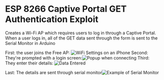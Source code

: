 # ESP 8266 Captive Portal GET Authentication Exploit

Creates a Wi-Fi AP which requires users to log in through a Captive Portal. When a user logs in, all of the GET data sent through the form is sent to the Serial Monitor in Arduino

First: the user joins the Free AP: ![WiFi Settings on an iPhone](https://i.imgur.com/qbP5Rok.jpg)
Second: They're prompted with a login screen:![Popup when connecting](https://i.imgur.com/I8RE6Q8.jpg)
Third: They enter their details: ![Data Entered](https://i.imgur.com/fqLalu2.jpg)

Last: The details are sent through serial monitor![Example of Serial Monitor](https://i.imgur.com/KbLAgwd.png)